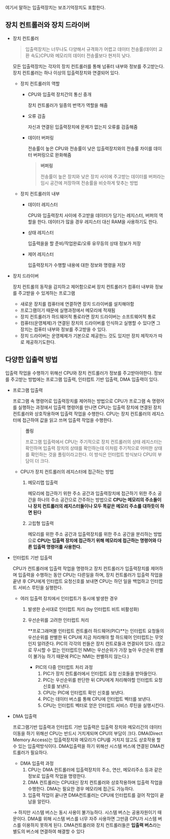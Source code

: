 여기서 말하는 입출력장치는 보조기억장치도 포함한다.

## 장치 컨트롤러와 장치 드라이버

- 장치 컨트롤러
    
    
    > 입출력장치는 너무나도 다양해서 규격화가 어렵고 데이터 전송률(데이터 교환 속도)CPU와 메모리의 데이터 전송률보다 현저히 낮다.
    > 
    
    모든 입출력장치는 각자의 장치 컨트롤러를 통해 넘퓨터 내부와 정보를 주고받는다. 장치 컨트롤러는 하나 이상의 입출력장치와 연결되어 있다.
    
    - 장치 컨트롤러의 역할
        - CPU와 입출력 장치간의 통신 중개
            
            장치 컨트롤러가 일종의 번역가 역할을 해줌
            
        - 오류 검출
            
            자신과 연결된 입출력장치에 문제가 없는지 오류를 검출해줌
            
        - 데이터 버퍼링
            
            전송률이 높은 CPU와 전송률이 낮은 입출력장치와의 전송률 차이를 데이터 버퍼링으로 완화해줌
            
            > **버퍼링**
            > 
            > 
            > 전송률이 높은 장치와 낮은 장치 사이에 주고받는 데이터를 버퍼라는 임시 공간에 저장하여 전송률을 비슷하게 맞추는 방법
            > 
    - 장치 컨트롤러의 내부
        
        - 데이터 레지스터
            
            CPU와 입출력장치 사이에 주고받을 데이터가 담기는 레지스터, 버퍼의 역할을 한다. 데이터가 많을 경우 레지스터 대신 RAM을 사용하기도 한다.
            
        - 상태 레지스터
            
            입출력을을 할 준비/작업완료/오류 유무등의 상태 정보가 저장
            
        - 제어 레지스터
            
            입출력장치가 수행할 내용에 대한 정보와 명령을 저장
            
- 장치 드라이버
    
    장치 컨트롤의 동작을 감지하고 제어함으로써 장치 컨트롤러가 컴퓨터 내부와 정보를 주고받을 수 있게하는 프로그램
    
    - 새로운 장치를 컴퓨터에 연결하면 장치 드라이버를 설치해야함
    - 프로그램이기 때문에 실행과정에서 메모리에 적재됨
    - 장치 컨트롤러가 하드웨어적 통로라면 장치 드라이버는 소프트웨어적 통로
    - 컴퓨터(운영체제)가 연결된 장치의 드라이버를 인식하고 실행할 수 있다면 그 장치는 컴퓨터 내부와 정보를 주고받을 수 있다.
    - 장치 드라이버는 운영체제가 기본으로 제공한느 것도 있지만 장치 제작자가 따로 제공하기도한다.

## 다양한 입출력 방법

입출력 작업을 수행하기 위해선 CPU와 장치 컨트롤러가 정보를 주고받아야한다. 정보를 주고받는 방법에는 프로그램 입출력, 인터럽트 기반 입출력, DMA 입출력이 있다.

- 프로그램 입출력
    
    프로그램 속 명령어로 입출력장치를 제어하는 방법으로 CPU가 프로그램 속 명령어를 실행하는 과정에서 입출력 명령어를 만나면 CPU는 입출력 장치에 연결된 장치 컨트롤러와 상호작용하며 입출력 작업을 수행한다. CPU는 장치 컨트롤러의 레지스터에 접근하여 값을 읽고 쓰며 입출력 작업을 수행한다.
    
    > **폴링**
    > 
    > 
    > 프로그램 입출력에서 CPU는 주기적으로 장치 컨트롤러의 상태 레지스터는 확인하며 입출력 장치의 상태를 확인하는데 이처럼 주기적으로 어떠한 상태를 확인하는 것을 폴링이라고한다. 이 방식은 인터럽트 방식보다 CPU의 부담이 더 크다. 
    > 
    - CPU가 장치 컨트롤러의 레지스터에 접근하는 방법
        1. 메모리맵 입출력
            
            메모리에 접근하기 위한 주소 공간과 입출력장치에 접근하기 위한 주소 공간을 하나의 주소 공간으로 간주하는 방법으로 **CPU는 메모리의 주소들이나 장치 컨트롤러의 레지스터들이나 모두 똑같은 메모리 주소를 대하듯이 하면 된다**
            
        2. 고립형 입출력
            
            메모리를 위한 주소 공간과 입출력장치를 위한 주소 공간을 분리하는 방법으로 **CPU는 입출력 장치에 접근하기 위해 메모리에 접근하는 명령어와 다른 입출력 명령어를 사용한다.**
            
    
- 인터럽트 기반 입출력
    
    CPU가 컨트롤러에 입출력 작업을 명령하고 장치 컨트롤러가 입출력장치를 제어하며 입출력을 수행하는 동안 CPU는 다른일을 하며, 장치 컨트롤러가 입출력 작업을 끝낸 후 CPU에게 인터럽트 요청신호를 보내면 CPU는 하던 일을 백업하고 인터럽트 서비스 루틴을 실행한다.
    
    - 여러 입출력 장치에서 인터럽트가 동시에 발생한 경우
        1. 발생한 순서대로 인터럽트 처리 (by 인터럽트 비트 비활성화)
        2. 우선순위를 고려한 인터럽트 처리
            
            **프로그래머블 인터럽트 컨트롤러 하드웨어(PIC)**는 인터럽트 요청들의 우선순위를 판별한 뒤 CPU에 지금 처리해야 할 하드웨어 인터럽트는 무엇인지 알려준다. PIC의 각각의 핀들은 장치 컨트로들과 연결되어 있다. (참고로 무시할 수 없는 인터럽트인 NMI는 우선순위가 가장 높아 우선순위 판별이 불가능 하기 때문에 PIC는 NMI는 판별하지 않는다.)
            
            - PIC의 다중 인터럽트 처리 과정
                1. PIC가 장치 컨트롤러에서 인터럽트 요청 신호들을 받아들인다.
                2. PIC는 우선순위를 판단한 뒤 CPU에게 처리해야할 인터럽트 요청 신호를 보낸다.
                3. CPU는 PIC에 인터럽트 확인 신호를 보낸다.
                4. PIC는 데이터 버스를 통해 CPU에 인터럽트 벡터를 보낸다.
                5. CPU는 인터럽트 벡터로 얻은 인터럽트 서비스 루틴을 실행시킨다.
- DMA 입출력
    
    
    프로그램기반 입출력과 인터럽트 기반 입출력은 입출력 장치와 메모리간의 데이터 이동을 하기 위해선 CPU는 반드시 거치게되며 CPU의 부담이 크다. DMA(Direct Memory Access)는 입출력장치와 메모리가 CPU를 거치지 않고도 상호작용 할 수 있는 입출력방식이다. DMA입출력을 하기 위해선 시스템 버스에 연결된 DMA컨트롤러가 필요하다.
    
    - DMA 입출력 과정
        1. CPU는 DMA 컨트롤러에 입출력장치의 주소, 연산, 메모리주소 등과 같은 정보로 입출력 작업을 명령한다.
        2. DMA 컨트롤러는 CPU대신 장치 컨트롤러와 상호작용하며 입출력 작업을 수행한다. DMA는 필요한 경우 메모리에 접근도 가능하다.
        3. 입출력 작업이 끝나면 DMA컨트롤러는 CPU에 인터럽트를 걸어 작업이 끝남을 알린다.
    
    → 하지만 시스템 버스는 동시 사용이 불가능하다. 시스템 버스는 공용자원이기 때문이다. DMA를 위해 시스템 버스를 너무 자주 사용하면 그만큼 CPU가 시스템 버스를 이용하지 못하게 된다. DMA컨트롤러와 장치 컨트롤러들은 **입출력 버스**라는 별도의 버스에 연결하여 해결할 수 있다
